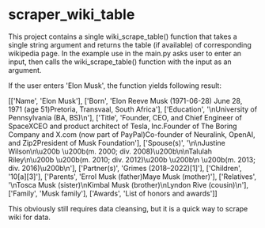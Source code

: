 # scraper_wiki_table
This project contains a single wiki_scrape_table() function that takes a single string argument and returns the table (if available) of corresponding wikipedia page.
In the example use in the main.py asks user to enter an input, then calls the wiki_scrape_table() function with the input as an argument.

If the user enters 'Elon Musk', the function yields following result:

[['Name', 'Elon Musk'], ['Born', 'Elon Reeve Musk (1971-06-28) June 28, 1971 (age 51)Pretoria, Transvaal, South Africa'], 
['Education', '\nUniversity of Pennsylvania (BA, BS)\n'], 
['Title', 'Founder, CEO, and Chief Engineer of SpaceXCEO and product architect of Tesla, Inc.Founder of The Boring Company and X.com (now part of PayPal)Co-founder of Neuralink, OpenAI, and Zip2President of Musk Foundation'], 
['Spouse(s)', '\n\nJustine Wilson\n\u200b \u200b(m. 2000; div. 2008)\u200b\n\nTalulah Riley\n\u200b \u200b(m. 2010; div. 2012)\u200b \u200b\n \u200b(m. 2013; div. 2016)\u200b\n'], 
['Partner(s)', 'Grimes (2018–2022)[1]'], ['Children', '10[a][3]'], ['Parents', 'Errol Musk (father)Maye Musk (mother)'], 
['Relatives', '\nTosca Musk (sister)\nKimbal Musk (brother)\nLyndon Rive (cousin)\n'], ['Family', 'Musk family'], ['Awards', 'List of honors and awards']]

This obviously still requires data cleansing, but it is a quick way to scrape wiki for data.
